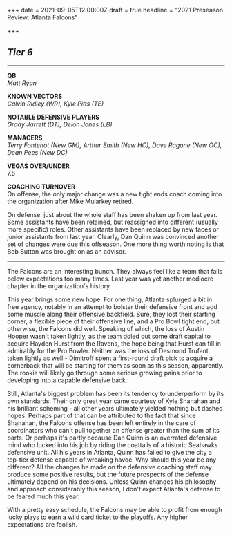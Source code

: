 +++
date = 2021-09-05T12:00:00Z
draft = true
headline = "2021 Preseason Review: Atlanta Falcons"

+++
## _Tier 6_

***

**QB**  
_Matt Ryan_

**KNOWN VECTORS**  
_Calvin Ridley (WR), Kyle Pitts (TE)_

**NOTABLE DEFENSIVE PLAYERS**  
_Grady Jarrett (DT), Deion Jones (LB)_

**MANAGERS**  
_Terry Fontenot (New GM), Arthur Smith (New HC), Dave Ragone (New OC), Dean Pees (New DC)_

**VEGAS OVER/UNDER**  
7\.5

**COACHING TURNOVER**  
On offense, the only major change was a new tight ends coach coming into the organization after Mike Mularkey retired.

On defense, just about the whole staff has been shaken up from last year. Some assistants have been retained, but reassigned into different (usually more specific) roles. Other assistants have been replaced by new faces or junior assistants from last year. Clearly, Dan Quinn was convinced another set of changes were due this offseason. One more thing worth noting is that Bob Sutton was brought on as an advisor.

***

The Falcons are an interesting bunch. They always feel like a team that falls below expectations too many times. Last year was yet another mediocre chapter in the organization's history.

This year brings some new hope. For one thing, Atlanta splurged a bit in free agency, notably in an attempt to bolster their defensive front and add some muscle along their offensive backfield. Sure, they lost their starting corner, a flexible piece of their offensive line, and a Pro Bowl tight end, but otherwise, the Falcons did well. Speaking of which, the loss of Austin Hooper wasn't taken lightly, as the team doled out some draft capital to acquire Hayden Hurst from the Ravens, the hope being that Hurst can fill in admirably for the Pro Bowler. Neither was the loss of Desmond Trufant taken lightly as well - Dimitroff spent a first-round draft pick to acquire a cornerback that will be starting for them as soon as this season, apparently.  The rookie will likely go through some serious growing pains prior to developing into a capable defensive back.

Still, Atlanta's biggest problem has been its tendency to underperform by its own standards. Their only great year came courtesy of Kyle Shanahan and his brilliant scheming - all other years ultimately yielded nothing but dashed hopes. Perhaps part of that can be attributed to the fact that since Shanahan, the Falcons offense has been left entirely in the care of coordinators who can't pull together an offense greater than the sum of its parts. Or perhaps it's partly because Dan Quinn is an overrated defensive mind who lucked into his job by riding the coattails of a historic Seahawks defensive unit. All his years in Atlanta, Quinn has failed to give the city a  top-tier defense capable of wreaking havoc. Why should this year be any different? All the changes he made on the defensive coaching staff may produce some positive results, but the future prospects of the defense ultimately depend on his decisions. Unless Quinn changes his philosophy and approach considerably this season, I don't expect Atlanta's defense to be feared much this year.

With a pretty easy schedule, the Falcons may be able to profit from enough lucky plays to earn a wild card ticket to the playoffs. Any higher expectations are foolish.
